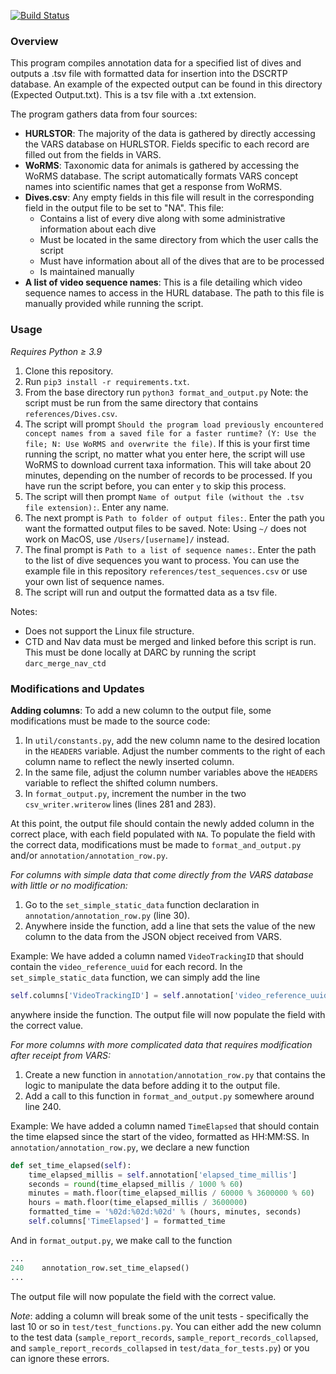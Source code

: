 [![Build Status](https://github.com/DARC-UHM/Format-Output/actions/workflows/python-app.yml/badge.svg)](https://github.com/DARC-UHM/Format-Output/actions/workflows/python-app.yml)

### Overview

This program compiles annotation data for a specified list of dives and outputs a .tsv file with formatted data for insertion into the DSCRTP database. An example of the expected output can be found in this directory (Expected Output.txt). This is a tsv file with a .txt extension.

The program gathers data from four sources:
- **HURLSTOR**: The majority of the data is gathered by directly accessing the VARS database on HURLSTOR. Fields specific to each record are filled out from the fields in VARS.
- **WoRMS**: Taxonomic data for animals is gathered by accessing the WoRMS database. The script automatically formats VARS concept names into scientific names that get a response from WoRMS. 
- **Dives.csv**: Any empty fields in this file will result in the corresponding field in the output file to be set to "NA". This file:
  - Contains a list of every dive along with some administrative information about each dive
  - Must be located in the same directory from which the user calls the script
  - Must have information about all of the dives that are to be processed
  - Is maintained manually
- **A list of video sequence names**: This is a file detailing which video sequence names to access in the HURL database. The path to this file is manually provided while running the script.

### Usage

_Requires Python ≥ 3.9_

1. Clone this repository.
2. Run `pip3 install -r requirements.txt`.
3. From the base directory run `python3 format_and_output.py` Note: the script must be run from the same directory that contains `references/Dives.csv`.
4. The script will prompt `Should the program load previously encountered concept names from a saved file for a faster runtime?
(Y: Use the file; N: Use WoRMS and overwrite the file)`. If this is your first time running the script, no matter what you enter here, the script will use WoRMS to download current taxa information. This will take about 20 minutes, depending on the number of records to be processed. If you have run the script before, you can enter `y` to skip this process.
5. The script will then prompt `Name of output file (without the .tsv file extension):`. Enter any name.
6. The next prompt is `Path to folder of output files:`. Enter the path you want the formatted output files to be saved. Note: Using `~/` does not work on MacOS, use `/Users/[username]/` instead.
7. The final prompt is `Path to a list of sequence names:`. Enter the path to the list of dive sequences you want to process. You can use the example file in this repository `references/test_sequences.csv` or use your own list of sequence names.
8. The script will run and output the formatted data as a tsv file.

Notes: 
- Does not support the Linux file structure.
- CTD and Nav data must be merged and linked before this script is run. This must be done locally at DARC by running the script `darc_merge_nav_ctd`

### Modifications and Updates

**Adding columns**: To add a new column to the output file, some modifications must be made to the source code:

1. In `util/constants.py`, add the new column name to the desired location in the `HEADERS` variable. Adjust the number comments to the right of each column name to reflect the newly inserted column. 
2. In the same file, adjust the column number variables above the `HEADERS` variable to reflect the shifted column numbers.
3. In `format_output.py`, increment the number in the two `csv_writer.writerow` lines (lines 281 and 283).

At this point, the output file should contain the newly added column in the correct place, with each field populated with `NA`. To populate the field with the correct data, modifications must be made to `format_and_output.py` and/or `annotation/annotation_row.py`.

_For columns with simple data that come directly from the VARS database with little or no modification:_ 

1. Go to the `set_simple_static_data` function declaration in `annotation/annotation_row.py` (line 30).
2. Anywhere inside the function, add a line that sets the value of the new column to the data from the JSON object received from VARS.

Example: We have added a column named `VideoTrackingID` that should contain the `video_reference_uuid` for each record. In the `set_simple_static_data` function, we can simply add the line 
```python
self.columns['VideoTrackingID'] = self.annotation['video_reference_uuid']
```
anywhere inside the function. The output file will now populate the field with the correct value.

_For more columns with more complicated data that requires modification after receipt from VARS:_

1. Create a new function in `annotation/annotation_row.py` that contains the logic to manipulate the data before adding it to the output file.
2. Add a call to this function in `format_and_output.py` somewhere around line 240.

Example: We have added a column named `TimeElapsed` that should contain the time elapsed since the start of the video, formatted as HH:MM:SS. In `annotation/annotation_row.py`, we declare a new function

```python
def set_time_elapsed(self):
    time_elapsed_millis = self.annotation['elapsed_time_millis']
    seconds = round(time_elapsed_millis / 1000 % 60)
    minutes = math.floor(time_elapsed_millis / 60000 % 3600000 % 60)
    hours = math.floor(time_elapsed_millis / 3600000)
    formatted_time = '%02d:%02d:%02d' % (hours, minutes, seconds)
    self.columns['TimeElapsed'] = formatted_time
```

And in `format_output.py`, we make call to the function

```python
...
240    annotation_row.set_time_elapsed()
...
```

The output file will now populate the field with the correct value.

_Note_: adding a column will break some of the unit tests - specifically the last 10 or so in `test/test_functions.py`. You can either add the new column to the test data (`sample_report_records`, `sample_report_records_collapsed`, and `sample_report_records_collapsed` in `test/data_for_tests.py`) or you can ignore these errors.